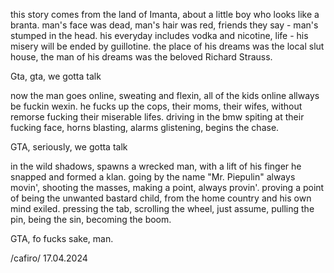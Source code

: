 this story comes from the land of Imanta,
about a little boy who looks like a branta.
man's face was dead, man's hair was red,
friends they say - man's stumped in the head.
his everyday includes vodka and nicotine,
life - his misery will be ended by guillotine.
the place of his dreams was the local slut house,
the man of his dreams was the beloved Richard Strauss.

Gta, gta, we gotta talk

now the man goes online, sweating and flexin,
all of the kids online allways be fuckin wexin.
he fucks up the cops, their moms, their wifes,
without remorse fucking their miserable lifes.
driving in the bmw spiting at their fucking face,
horns blasting, alarms glistening, begins the chase.

GTA, seriously, we gotta talk

in the wild shadows, spawns a wrecked man,
with a lift of his finger he snapped and formed a klan.
going by the name "Mr. Piepulin" always movin',
shooting the masses, making a point, always provin'.
proving a point of being the unwanted bastard child,
from the home country and his own mind exiled.
pressing the tab, scrolling the wheel, just assume,
pulling the pin, being the sin, becoming the boom.

GTA, fo fucks sake, man.

/cafiro/
17.04.2024